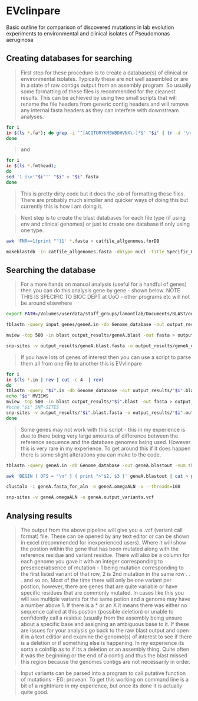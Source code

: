 # EVclinpare
Basic outline for comparison of discovered mutations in lab evolution experiments to environmental and clinical isolates of Pseudomonas aeruginosa


## Creating databases for searching

> First step for these procedure is to create a database(s) of clinical or environmental isolates. Typically these are not well assembled or are in a state of raw contigs output from an assembly program. So usually some formatting of these files is recommended for the cleanest results. This can be achieved by using two small scripts that will rename the file headers from generic contig headers and will remove any internal fasta headers as they can interfere with downstream analyses.

```bash
for i
in $(ls *.fa*); do grep -i '^[ACGTURYKMSWBDHVNX\-]*$' "$i" | tr -d '\n' | fold -w 60 > /"$i".fmthead
done

```

> and

```bash
for i 
in $(ls *.fmthead); 
do
sed '1 i\>'"$i"'' "$i" > "$i".fasta
done
```

> This is pretty dirty code but it does the job of formatting these files. There are probably much simplier and quicker ways of doing this but currently this is how i am doing it.

> Next step is to create the blast databases for each file type (if using env and clinical genomes) or just to create one database if only using one type.

```bash
awk 'FNR==1{print ""}1' *.fasta > catfile_allgenomes.forDB

makeblastdb -in catfile_allgenomes.fasta -dbtype nucl -title Specific_Genomes -out Genome_database

```
## Searching the database

> For a more hands on manual analysis (useful for a handful of genes) then you can do this analysis gene by gene - shown below. NOTE THIS IS SPECIFIC TO BIOC DEPT at UoO - other programs etc will not be around elsewhere

```bash
export PATH=/Volumes/userdata/staff_groups/lamontlab/Documents/BLAST/output_files/mview-1.60.1/bin/:$PATH

tblastn -query input_genes/geneA.in -db Genome_database -out output_results/geneA.blast -num_threads 100 -max_hsps 1 -num_alignments 400

mview -top 500 -in blast output_results/geneA.blast -out fasta > output_results/geneA.blast.fasta

snp-sites -v output_results/geneA.blast.fasta -o output_results/geneA_output_variants.vcf

```

> If you have lots of genes of interest then you can use a script to parse them all from one file to another this is EVvlinpare

```bash
for i
in $(ls *.in | rev | cut -c 4- | rev)
do
tblastn -query "$i".in -db Genome_database -out output_results/"$i".blast -num_threads 100 -max_hsps 1 -num_alignments 400
echo "$i" MVIEWS
mview -top 500 -in blast output_results/"$i".blast -out fasta > output_results/"$i".blast.fasta
#echo "$i" SNP-SITES
snp-sites -v output_results/"$i".blast.fasta -o output_results/"$i".output_variants.vcf
done

```

>Some genes may not work with this script - this in my experience is due to there being very large amounts of difference between the reference sequence and the database genomes being used. However this is very rare in my experience. To get around this if it does happen there is some slight alterations you can make to the code.

```bash
tblastn -query geneA.in -db Genome_database -out geneA.blastout -num_threads 100 -max_hsps 1 -num_alignments 400 -outfmt '6 qseqid sseqid sseq'

awk 'BEGIN { OFS = "\n" } { print ">"$2, $3 }' geneA.blastout | cat > geneA.fasta_for_aln

clustalo -i geneA.fasta_for_aln -o geneA.omegaALN -v --threads=100

snp-sites -v geneA.omegaALN -o geneA.output_variants.vcf

```

## Analysing results

> The output from the above pipeline will give you a .vcf (variant call format) file. These can be opened by any text editor or can be shown in excel (recommended for inexperienced users). Where it will show the postion within the gene that has been mutated along with the reference residue and variant residue. There will also be a column for each genome you gave it with an integer corresponding to presence/absence of mutation - 1 being mutation corresponding to the first listed variant of that row, 2 is 2nd mutation in the same row . . . and so on. Most of the time there will only be one variant per postion, however, there are genes that are quite variable or have specific residues that are commonly mutated. In cases like this you will see multiple variants for the same potion and a genome may have a number above 1. If there is a * or an X it means there was either no sequence called at this postion (possible deletion) or unable to confidently call a residue (usually from the assembly being unsure about a specific base and assigning an ambiguous base to it. If these are issues for your analysis go back to the raw blast output and open it in a text editior and examine the genome(s) of interest to see if there is a deletion or if something else is happening. In my experience its sorta a coinflip as to if its a deletion or an assembly thing. Quite often it was the beginning or the end of a contig and thus the blast missed this region because the genomes contigs are not necessarily in order.

> Input variants can be parsed into a program to call putative function of mutations - EG: provean. To get this working on command line is a bit of a nightmare in my experience, but once its done it is actually quite good.
